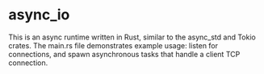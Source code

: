 # async_io

This is an async runtime written in Rust, similar to the async_std and Tokio crates.
The main.rs file demonstrates example usage: listen for connections, and spawn asynchronous tasks that handle a client TCP connection.

